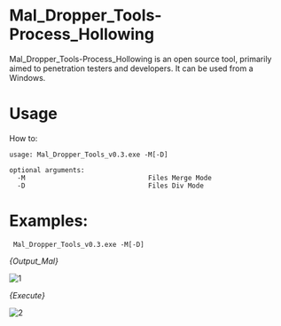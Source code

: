 # Mal_Dropper_Tools-Process_Hollowing
Mal_Dropper_Tools-Process_Hollowing is an open source tool, primarily aimed to penetration testers and developers. It can be used from a Windows.

# Usage
How to:

```
usage: Mal_Dropper_Tools_v0.3.exe -M[-D]

optional arguments:
  -M                               Files Merge Mode
  -D                               Files Div Mode

```                   

# Examples:

```
 Mal_Dropper_Tools_v0.3.exe -M[-D]
```

_{Output_Mal}_

![1](https://user-images.githubusercontent.com/38063224/88541071-229e1280-d04f-11ea-976a-369e29453eee.jpg)

_{Execute}_

![2](https://user-images.githubusercontent.com/38063224/83935311-69ac1c00-a7f3-11ea-9b69-12658e8bc1da.jpg)
